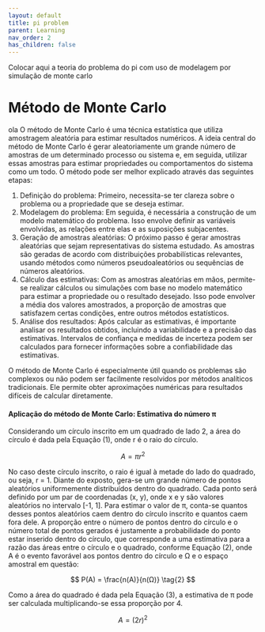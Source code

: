 ```yaml
---
layout: default
title: pi problem
parent: Learning
nav_order: 2
has_children: false
---
```


Colocar aqui a teoria do problema do pi com uso de modelagem por simulação de monte carlo

# Método de Monte Carlo

ola O método de Monte Carlo é uma técnica estatística que utiliza amostragem aleatória para estimar resultados numéricos.
A ideia central do método de Monte Carlo é gerar aleatoriamente um grande número de amostras de um determinado processo ou sistema e, em seguida, utilizar essas amostras para estimar propriedades ou comportamentos do sistema como um todo.
O método pode ser melhor explicado através das seguintes etapas:
1. Definição do problema: Primeiro, necessita-se ter clareza sobre o problema ou a propriedade que se deseja estimar.
2. Modelagem do problema: Em seguida, é necessária a construção de um modelo matemático do problema. Isso envolve definir as variáveis envolvidas, as relações entre elas e as suposições subjacentes.
3. Geração de amostras aleatórias: O próximo passo é gerar amostras aleatórias que sejam representativas do sistema estudado. As amostras são geradas de acordo com distribuições probabilísticas relevantes, usando métodos como números pseudoaleatórios ou sequências de números aleatórios.
4. Cálculo das estimativas: Com as amostras aleatórias em mãos, permite-se realizar cálculos ou simulações com base no modelo matemático para estimar a propriedade ou o resultado desejado. Isso pode envolver a média dos valores amostrados, a proporção de amostras que satisfazem certas condições, entre outros métodos estatísticos.
5. Análise dos resultados: Após calcular as estimativas, é importante analisar os resultados obtidos, incluindo a variabilidade e a precisão das estimativas. Intervalos de confiança e medidas de incerteza podem ser calculados para fornecer informações sobre a confiabilidade das estimativas.

O método de Monte Carlo é especialmente útil quando os problemas são complexos ou não podem ser facilmente resolvidos por métodos analíticos tradicionais. Ele permite obter aproximações numéricas para resultados difíceis de calcular diretamente.

#### Aplicação do método de Monte Carlo: Estimativa do número π

Considerando um círculo inscrito em um quadrado de lado 2, a área do círculo é dada pela Equação (1), onde r é o raio do círculo.

$$
A = πr^2
\tag{1}
$$


No caso deste círculo inscrito, o raio é igual à metade do lado do quadrado, ou seja, r = 1.
Diante do exposto, gera-se um grande número de pontos aleatórios uniformemente distribuídos dentro do quadrado. Cada ponto será definido por um par de coordenadas (x, y), onde x e y são valores aleatórios no intervalo [-1, 1].
Para estimar o valor de π, conta-se quantos desses pontos aleatórios caem dentro do círculo inscrito e quantos caem fora dele. A proporção entre o número de pontos dentro do círculo e o número total de pontos gerados é justamente a probabilidade do ponto estar inserido dentro do círculo, que corresponde a uma estimativa para a razão das áreas entre o círculo e o quadrado, conforme Equação (2), onde A é o evento favorável aos pontos dentro do círculo e Ω e o espaço amostral em questão:

$$
P(A) = \frac{n(A)}{n(Ω)}
\tag{2}
$$

Como a área do quadrado é dada pela Equação (3), a estimativa de π pode ser calculada multiplicando-se essa proporção por 4.

$$
A = (2r)^2
\tag{3}
$$